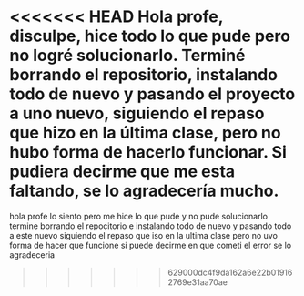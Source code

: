 <<<<<<< HEAD
Hola profe, disculpe, hice todo lo que pude pero no logré solucionarlo. Terminé borrando el repositorio, instalando todo de nuevo y pasando el proyecto a uno nuevo, siguiendo el repaso que hizo en la última clase, pero no hubo forma de hacerlo funcionar.
Si pudiera decirme que me esta faltando, se lo agradecería mucho.
=======
hola profe lo siento pero me hice lo que pude y no pude solucionarlo termine borrando el repocitorio e instalando todo de nuevo y pasando todo a este nuevo siguiendo el repaso que iso en la ultima clase pero no uvo forma de hacer que funcione si puede decirme en que cometi el error se lo agradeceria
>>>>>>> 629000dc4f9da162a6e22b019162769e31aa70ae
